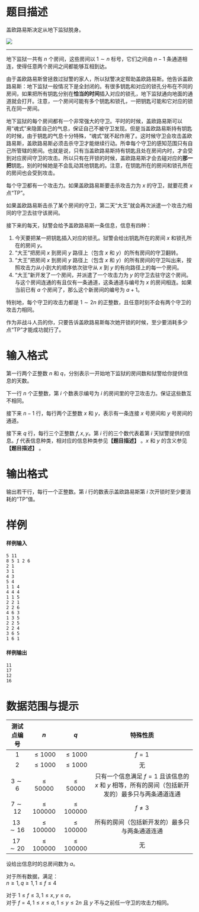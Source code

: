 
# 题目描述

盖欧路易斯决定从地下监狱脱身。

![](/source/guoj/1199/img/aHR0cHM6Ly9pLmxvbGkubmV0LzIwMTkvMDYvMTYvNWQwNWUwMTU4YmZkMTMxNDQxLnBuZw==.png)

---

地下监狱一共有 $n$ 个房间，这些房间以 $1\sim n$ 标号，它们之间由 $n-1$ 条通道相连，使得任意两个房间之间都能够互相到达。

由于盖欧路易斯曾拯救过狱警的家人，所以狱警决定帮助盖欧路易斯。他告诉盖欧路易斯：地下监狱一般情况下是全封闭的。有很多钥匙和对应的锁孔分布在不同的房间，如果把所有钥匙分别在**恰当的时间**插入对应的锁孔，地下监狱通向地面的通道就会打开。注意，一个房间可能有多个钥匙和锁孔，一把钥匙可能和它对应的锁孔在同一房间。

地下监狱的每个房间都有一个非常强大的守卫。平时的时候，盖欧路易斯可以用“魂式”来隐匿自己的气息，保证自己不被守卫发现。但是当盖欧路易斯持有钥匙的时候，由于钥匙的气息十分特殊，“魂式”就不起作用了。这时候守卫会攻击盖欧路易斯，盖欧路易斯必须击杀守卫才能继续行动。所幸每个守卫的感知范围只有自己所管辖的房间。也就是说，只有当盖欧路易斯持有钥匙且处在房间内时，才会受到对应房间守卫的攻击。所以只有在开锁的时候，盖欧路易斯才会去碰对应的**那一把**钥匙，别的时候她是不会乱动其他钥匙的。注意，在钥匙所在的房间和锁孔所在的房间也会受到攻击。

每个守卫都有一个攻击力。如果盖欧路易斯要击杀攻击力为 $x$ 的守卫，就要花费 $x$ 点“TP”。

如果盖欧路易斯击杀了某个房间的守卫，第二天“大王”就会再次派遣一个攻击力相同的守卫去驻守该房间。

接下来的每天，狱警会给予盖欧路易斯一条信息，信息有四种：

1. 今天要把某一把钥匙插入对应的锁孔。狱警会给出钥匙所在的房间 $x$ 和锁孔所在的房间 $y$。
2. “大王”把房间 $x$ 到房间 $y$ 路径上（包含 $x$ 和 $y$）的所有房间的守卫翻转。
3. “大王”把房间 $x$ 到房间 $y$ 路径上（包含 $x$ 和 $y$）的所有房间的守卫叫出来，按照攻击力从小到大的顺序依次驻守从 $x$ 到 $y$ 的有向路径上的每一个房间。
4. “大王”新开发了一个房间，并派遣了一个攻击力为 $y$ 的守卫去驻守这个房间。与这个房间连通的有且仅有一条通道，这条通道与编号为 $x$ 的房间相连。如果当前已有 $a$ 个房间了，那么这个新房间的编号为 $a+1$。

特别地，每个守卫的攻击力都是 $1\sim 2n$ 的正整数，且任意时刻不会有两个守卫的攻击力相同。

作为非战斗人员的你，只要告诉盖欧路易斯每次她开锁的时候，至少要消耗多少点“TP”才能成功就行了。


# 输入格式

第一行两个正整数 $n$ 和 $q$，分别表示一开始地下监狱的房间数和狱警给你提供信息的天数。

下一行 $n$ 个正整数，第 $i$ 个数表示编号为 $i$ 的房间里的守卫攻击力。保证这些数互不相同。

接下来 $n-1$ 行，每行两个正整数 $x$ 和 $y$，表示有一条连接 $x$ 号房间和 $y$ 号房间的通道。

接下来 $q$ 行，每行三个正整数 $f,x,y$。第 $i$ 行的三个数代表着第 $i$ 天狱警提供的信息。$f$ 代表信息种类，相对应的信息种类参见<strong>【题目描述】</strong> 。$x$ 和 $y$ 的含义参见<strong>【题目描述】</strong> 。


# 输出格式

输出若干行，每行一个正整数。第 $i$ 行的数表示盖欧路易斯第 $i$ 次开锁时至少要消耗的“TP”值。

# 样例

#### 样例输入
```plain
5 11
8 5 1 2 6 
2 1
3 1
4 3
5 4
1 1 4 
4 4 4 
1 1 5 
2 2 1 
2 2 6 
4 6 3 
1 3 5 
2 2 5 
2 2 4 
3 6 5 
1 6 1 
```

#### 样例输出
```plain
11
17
12
16
```

# 数据范围与提示

|测试点编号|$n$|$q$|特殊性质|
|:-:|:-:|:-:|:-:|
|$1$|$\le 1000$|$\le 1000$|$f=1$|
|$2$|$\le 1000$|$\le 1000$|无|
|$3\sim 6$|$\le 50000$|$\le 50000$|只有一个信息满足 $f=1$ 且该信息的 $x$ 和 $y$ 相等，所有的房间（包括新开发的）最多只与两条通道连通|
|$7\sim 12$|$\le 100000$|$\le 100000$|$f\ne 3$|
|$13\sim 16$|$\le 100000$|$\le 100000$|所有的房间（包括新开发的）最多只与两条通道连通|
|$17\sim 20$|$\le 100000$|$\le 100000$|无|

设给出信息时的总房间数为 $a$。

对于所有数据，满足：  
$n\ge 1,q\ge 1,1\le f\le 4$

对于 $1\le f\le 3,1\le x,y\le a$，  
对于 $f=4,1\le x\le a,1\le y\le 2n$ 且 $y$ 不与之前任一守卫的攻击力相同。


